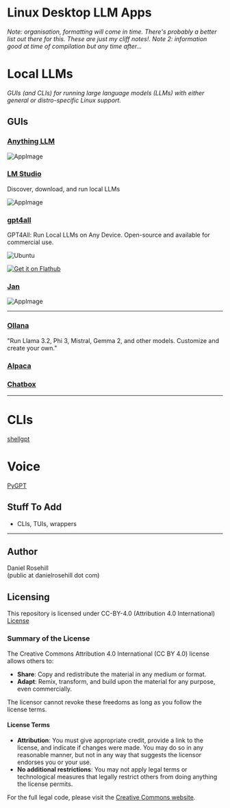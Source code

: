 # Linux Desktop LLM Apps

*Note: organisation, formatting will come in time. There's probably a better list out there for this. These are just my cliff notes!. Note 2: information good at time of compilation but any time after...*

# Local LLMs
*GUIs (and CLIs) for running large language models (LLMs) with either general or distro-specific Linux support.*

## GUIs

### [Anything LLM](https://docs.anythingllm.com/installation-desktop/linux#install-using-the-installer-script)

![AppImage](https://img.shields.io/badge/package-AppImage-lightgrey)

### [LM Studio](https://lmstudio.ai)

Discover, download, and run local LLMs

![AppImage](https://img.shields.io/badge/package-AppImage-lightgrey)

### [gpt4all](https://github.com/nomic-ai/gpt4all)

GPT4All: Run Local LLMs on Any Device. Open-source and available for commercial use.

![Ubuntu](https://img.shields.io/badge/Ubuntu-FFDD00?logo=ubuntu&logoColor=white)

[![Get it on Flathub](https://flathub.org/assets/badges/flathub-badge.svg)](https://flathub.org/apps/io.gpt4all.gpt4all)

### [Jan](https://jan.ai/)

![AppImage](https://img.shields.io/badge/package-AppImage-lightgrey)

---

### [Ollana](https://ollama.com/)

"Run Llama 3.2, Phi 3, Mistral, Gemma 2, and other models. Customize and create your own."

### [Alpaca](https://github.com/Jeffser/Alpaca)

### [Chatbox](https://github.com/Bin-Huang/chatbox)



---

# CLIs

[shellgpt](https://github.com/jiacai2050/shellgpt)

# Voice 

[PyGPT](https://pygpt.net/)

 
## Stuff To Add

- CLIs, TUIs, wrappers

---

## Author

Daniel Rosehill  
(public at danielrosehill dot com)

## Licensing

This repository is licensed under CC-BY-4.0 (Attribution 4.0 International) 
[License](https://creativecommons.org/licenses/by/4.0/)

### Summary of the License
The Creative Commons Attribution 4.0 International (CC BY 4.0) license allows others to:
- **Share**: Copy and redistribute the material in any medium or format.
- **Adapt**: Remix, transform, and build upon the material for any purpose, even commercially.

The licensor cannot revoke these freedoms as long as you follow the license terms.

#### License Terms
- **Attribution**: You must give appropriate credit, provide a link to the license, and indicate if changes were made. You may do so in any reasonable manner, but not in any way that suggests the licensor endorses you or your use.
- **No additional restrictions**: You may not apply legal terms or technological measures that legally restrict others from doing anything the license permits.

For the full legal code, please visit the [Creative Commons website](https://creativecommons.org/licenses/by/4.0/legalcode).